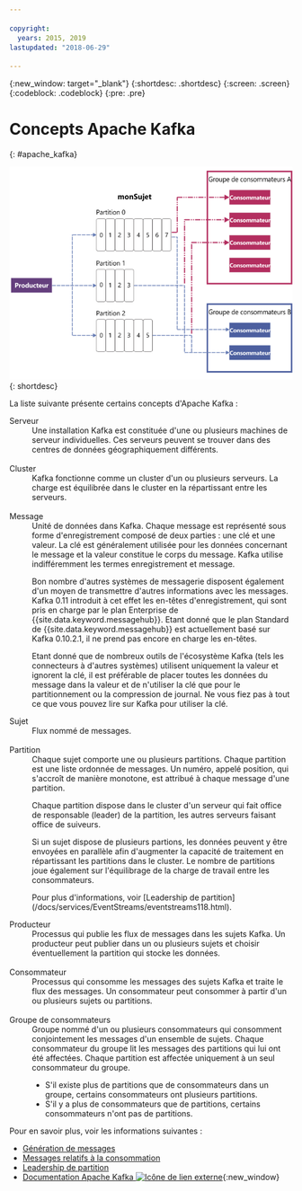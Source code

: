 ```yaml
---

copyright:
  years: 2015, 2019
lastupdated: "2018-06-29"

---
```


{:new_window: target="_blank"}
{:shortdesc: .shortdesc}
{:screen: .screen}
{:codeblock: .codeblock}
{:pre: .pre}

# Concepts Apache Kafka
{: #apache_kafka}

![Diagramme d'architecture Kafka.](kafka_overview.png "Diagramme illustrant l'architecture Kafka. Un producteur publie dans un sujet Kafka de 3 partitions, puis les consommateurs s'abonnent aux messages.")
{: shortdesc}

La liste suivante présente certains concepts d'Apache Kafka :

<dl>
<dt>Serveur</dt>
<dd>Une installation Kafka est constituée d'une ou plusieurs machines de serveur individuelles. Ces serveurs peuvent se trouver dans des centres de données géographiquement différents. 
</dd>
<br/>
<dt>Cluster</dt>
<dd>Kafka fonctionne comme un cluster d'un ou plusieurs serveurs. La charge est équilibrée dans le cluster en la répartissant entre les serveurs.</dd>
<br/>
<dt>Message</dt>
<dd>Unité de données dans Kafka. Chaque message est représenté sous forme d'enregistrement composé de deux parties : une clé et une valeur. La clé est généralement utilisée pour les données concernant le message et la valeur constitue le corps du message. Kafka utilise indifféremment les termes enregistrement et message. 

<p>Bon nombre d'autres systèmes de messagerie disposent également d'un moyen de transmettre d'autres informations avec les messages. Kafka 0.11 introduit à cet effet les en-têtes d'enregistrement, qui sont pris en charge par le plan Enterprise de {{site.data.keyword.messagehub}}. Etant donné que le plan Standard de {{site.data.keyword.messagehub}} est actuellement basé sur Kafka 0.10.2.1, il ne prend pas encore en charge les en-têtes. </p> 

<p>Etant donné que de nombreux outils de l'écosystème Kafka (tels les connecteurs à d'autres systèmes) utilisent uniquement la valeur et ignorent la clé, il est préférable de placer toutes les données du message dans la valeur et de n'utiliser la clé que pour le partitionnement ou la compression de journal. Ne vous fiez pas à tout ce que vous pouvez lire sur Kafka pour utiliser la clé.</p>   </dd>
<dt>Sujet</dt>
<dd>Flux nommé de messages.</dd>
<br/>
<dt>Partition</dt>
<dd>Chaque sujet comporte une ou plusieurs partitions. Chaque partition est une liste ordonnée de messages. Un numéro, appelé position, qui s'accroît de manière monotone, est attribué à chaque message d'une partition. 
<p>Chaque partition dispose dans le cluster d'un serveur qui fait office de responsable (leader) de la partition, les autres serveurs faisant office de suiveurs.<p>
<p>Si un sujet dispose de plusieurs partions, les données peuvent y être envoyées en parallèle afin d'augmenter la capacité de traitement en répartissant les partitions dans le cluster. Le nombre de partitions joue également sur l'équilibrage de la charge de travail entre les consommateurs.</p>
<p>Pour plus d'informations, voir [Leadership de partition](/docs/services/EventStreams/eventstreams118.html).</dd>
<dt>Producteur</dt>
<dd>Processus qui publie les flux de messages dans les sujets Kafka. Un producteur peut publier dans un ou plusieurs sujets et choisir éventuellement la partition qui stocke les données.<br/></dd>
<br/>
<dt>Consommateur </dt>
<dd>Processus qui consomme les messages des sujets Kafka et traite le flux des messages. Un consommateur peut consommer à partir d'un ou plusieurs sujets ou partitions.</dd>
<br/>
<dt>Groupe de consommateurs</dt>
<dd>Groupe nommé d'un ou plusieurs consommateurs qui consomment conjointement les messages d'un ensemble de sujets. Chaque consommateur du groupe lit les messages des partitions qui lui ont été affectées. Chaque partition est affectée uniquement à un seul consommateur du groupe.
<ul>
<li>S'il existe plus de partitions que de consommateurs dans un groupe, certains consommateurs ont plusieurs partitions.</li>
<li>S'il y a plus de consommateurs que de partitions, certains consommateurs n'ont pas de partitions.</li>
</ul>
</dd>
</dl>

Pour en savoir plus, voir les informations suivantes :
- [Génération de messages](/docs/services/EventStreams/eventstreams112.html)
- [Messages relatifs à la consommation](/docs/services/EventStreams/eventstreams114.html) 
- [Leadership de partition](/docs/services/EventStreams/eventstreams118.html) 
- [Documentation Apache Kafka ![Icône de lien externe](../../icons/launch-glyph.svg "Icône de lien externe")](http://kafka.apache.org/documentation.html){:new_window} 


<!-- 27/06/18 Karen: removing - suggestion from James

## {{site.data.keyword.messagehub}} plans
{{site.data.keyword.messagehub}} is available as two different plans depending on your requirements: Standard and Enterprise.

* Choose the Standard plan if you want event ingest and distribution capabilities, where you pay for what you use and share infrastructure with others.
* Choose the Enterprise plan if data isolation, guaranteed performance, and increased retention are important considerations. 

For more information, see [Choosing your plan](/docs/services/EventStreams/eventstreams085.html).
-->



